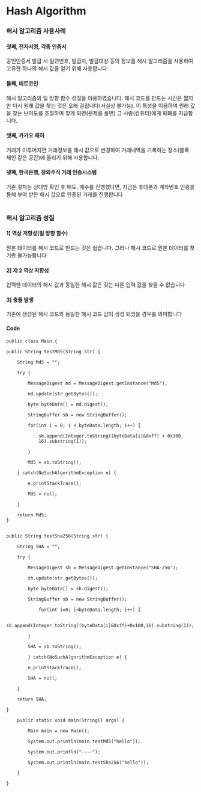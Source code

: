 
# Hash Algorithm


<h3>해시 알고리즘 사용사례</h3>

<h4>첫째, 전자서명, 각종 인증서</h4>
공인인증서 발급 시 일련번호, 발급자, 발급대상 등의 정보를 해시 알고리즘을 사용하여 고유한 하나의 해시 값을 얻기 위해 사용합니다

<h4>둘째, 비트코인</h4>
해시 알고리즘의 일 방향 함수 성질을 이용하였습니다. 해시 코드를 만드는 시간은 짧지만 다시 원래 값을 찾는 것은 오래 걸립니다(사실상 불가능). 이 특성을 이용하여 원래 값을 찾는 난이도를 조절하여 찾게 되면(문제를 풀면) 그 사람(컴퓨터)에게 화폐를 지급합니다.

<h4>셋째, 카카오 페이</h4>
거래가 이루어지면 거래정보를 해시 값으로 변경하여 거래내역을 기록하는 장소(블록 체인 같은 공간)에 올리기 위해 사용합니다.

<h4>넷째, 한국은행, 장외주식 거래 인증시스템</h4>
기존 절차는 상대방 확인 후 매도, 매수를 진행했다면, 지금은 휴대폰과 계좌번호 인증을 통해 부여 받은 해시 값으로  인증된 거래를 진행합니다



<br>
<br>

<h3>해시 알고리즘 성질</h3>

<h4>1] 역상 저항성(일 방향 함수)</h4>
원본 데이터를 해시 코드로 만드는 것은 쉽습니다. 그러나 해시 코드로 원본 데이터를 찾기란 불가능합니다

<h4>2] 제 2 역상 저항성</h4>
입력한 데이터의 해시 값과 동일한 해시 값은 갖는 다른 입력 값을 찾을 수 없습니다

<h4>3] 충돌 발생</h4>
기존에 생성된 해시 코드와 동일한 해시 코드 값이 생성 되었을 경우를 의미합니다


<h4>Code</h4>

``` 
public class Main {

public String testMd5(String str) {
    
    String Md5 = "";
    
    try {
    
        MessageDigest md = MessageDigest.getInstance("Md5");

	    md.update(str.getBytes());
	        
	    byte byteData[] = md.digest();

	    StringBuffer sb = new StringBuffer();

        for(int i = 0; i < byteData.length; i++) {

            sb.append(Integer.toString((byteData[i]&0xff) + 0x100,
            16).substring(1));

        }

        Md5 = sb.toString();

    } catch(NoSuchAlgorithmException e) {

        e.printStackTrace();

        Md5 = null;

    }

    return Md5;
}
```

```

public String testSha256(String str) {

    String SHA = "";

    try {

        MessageDigest sh = MessageDigest.getInstance("SHA-256");

        sh.update(str.getBytes());

        byte byteData[] = sh.digest();

        StringBuffer sb = new StringBuffer();

            for(int i=0; i<byteData.length; i++) {	

                   sb.append(Integer.toString((byteData[i]&0xff)+0x100,16).substring(1));
	    
	    }
    
	    SHA = sb.toString();

	    } catch(NoSuchAlgorithmException e) {

	    e.printStackTrace();

	    SHA = null;
    
    }

	return SHA;

}
```

```
	public static void main(String[] args) {

		Main main = new Main();

		System.out.println(main.testMd5("hello"));

		System.out.println("----");

		System.out.println(main.testSha256("hello"));

	}

} 
```

